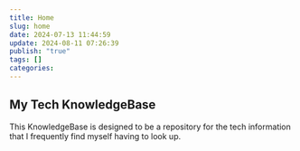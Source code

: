 ```yaml
---
title: Home
slug: home
date: 2024-07-13 11:44:59
update: 2024-08-11 07:26:39
publish: "true"
tags: []
categories: 
---
```

## My Tech KnowledgeBase

This KnowledgeBase is designed to be a repository for the tech information that I frequently find myself having to look up.

